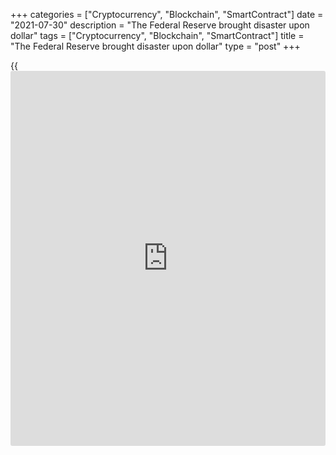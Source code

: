 +++
categories = ["Cryptocurrency", "Blockchain", "SmartContract"]
date = "2021-07-30"
description = "The Federal Reserve brought disaster upon dollar"
tags = ["Cryptocurrency", "Blockchain", "SmartContract"]
title = "The Federal Reserve brought disaster upon dollar"
type = "post"
+++

{{<iframe id="large-banner" src="https://www.bounty.group/#slide=16.0" width="100%" height="600" scrolling="no" style="border: 0px solid rgb(216, 221, 230); border-radius: 3px;">}}

2021-07-30

2021-07-30

Fairytale about the dollar and the crow. Review as of 30.07.2021Dmitri
Demidenko

The Federal Reserve brought disaster upon dollar

## FED found the strength not to search for any strength

One needs to be insane to think the world is OK. Financial markets faced
chaos in the summer. Gold fell amid soaring inflation and the bond
yields' collapse to all-time lows but started growing once interest
rates on the US debt went up. The pound consolidated even if Great
Britain was planning to amend the Brexit deal unilaterally and the Bank
of England's rhetoric looked dovish. The US dollar weakened, although
the FED opened its doors to normalizing monetary [policy](https://www.fintechee.com/policy/). The [S&P
500][1] didn't care about the epidemiological state getting worse or
downbeat GDP stats. Is that OK?

> \- Do you know what "intrigue" means? I'll tell you tomorrow.

Jerome Powell talked much but didn't get to the essence at the FOMC
press conference in July. Investors didn't hear what they wanted to
hear. The economy made some progress, but it's not enough. Mortgage-
backed securities purchases may be tapered faster than Treasury
purchases, but that's not for sure. Delta is evil, but should it be
feared? That vague wording suggests the FED found the strength not to
search for strength any longer. The Central bank voiced its intent to
act at a snail's pace in normalizing monetary [policy](https://www.fintechee.com/policy/), and the US dollar
went on sale immediately.

Hearing a crow cawing may be a bad omen for the dollar. Powell looks
like a crow "cawing" about a hole in the labor market and saying that
several positive employment reports are required to taper QE and a rate
hike is not on the FED's agenda. Also, he didn't hint at withdrawing
monetary stimuli. Can the Central bank return to patience that was a
funeral strategy for the greenback in the first half of the year?

The FOMC's meetings in June and July let me think that the FED has too
much power over financial markets. It's often seen as a messiah during
recessions, but an aggressive tightening of monetary [policy](https://www.fintechee.com/policy/) may provoke
a slump. Not only does the FED move economic cycles, but also it can
afford to break and restore trends. The [EURUSD][2] bulls were destroyed
in June against the background of rumors about a federal funds rate
hike. The same can happen to bears in the absence of clear indications
of a QE taper.

> \- Darling, you can't even imagine where I was tonight!

>

> \- I can. But I'd like to listen to your version first.

Everyone has their answer to the questions like “Why did the greenback
show its worst weekly performance since May after the FOMC meeting?” or
“Should the [EURUSD][2] sellers start to panic, or is that a mere
correction?” It seems one can't figure that out without alcohol:

> \- I need a genie from the bottle!

>

> \- There's only gin.

>

> \- I'll have some!



## Price chart of EURUSD in real time mode

The content of this article reflects the author’s opinion and does not
necessarily reflect the official position of LiteForex. The material
published on this page is provided for informational purposes only and
should not be considered as the provision of investment advice for the
purposes of Directive 2004/39/EC.

Rate this article:

{{value}}

( {{count}} {{title}} )

   1. my.liteforex.com/trading/chart?symbol=SPX&returnUrl=true
   2. my.liteforex.com/trading/chart?symbol=EURUSD&returnUrl=true